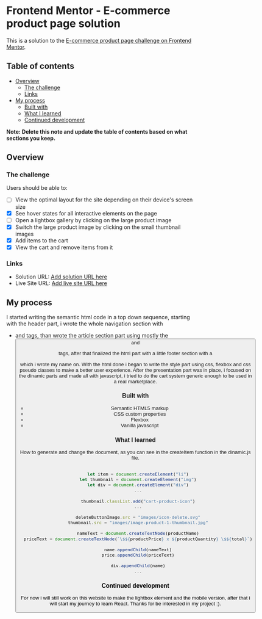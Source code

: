 # Frontend Mentor - E-commerce product page solution

This is a solution to the [E-commerce product page challenge on Frontend Mentor](https://www.frontendmentor.io/challenges/ecommerce-product-page-UPsZ9MJp6).

## Table of contents

- [Overview](#overview)
  - [The challenge](#the-challenge)
  - [Links](#links)
- [My process](#my-process)
  - [Built with](#built-with)
  - [What I learned](#what-i-learned)
  - [Continued development](#continued-development)

**Note: Delete this note and update the table of contents based on what sections you keep.**

## Overview

### The challenge

Users should be able to:

- [ ] View the optimal layout for the site depending on their device's screen size
- [x] See hover states for all interactive elements on the page
- [ ] Open a lightbox gallery by clicking on the large product image
- [x] Switch the large product image by clicking on the small thumbnail images
- [x] Add items to the cart
- [x] View the cart and remove items from it

### Links

- Solution URL: [Add solution URL here](https://your-solution-url.com)
- Live Site URL: [Add live site URL here](https://your-live-site-url.com)

## My process

I started writing the semantic html code in a top down sequence, starting with the header part, i wrote the whole navigation section with <nav> <ul> <li> and <a> tags, than wrote the article section part using mostly the <div> <img> <button> and <p> tags, after that finalized the html part with a little footer section with a <p> which i wrote my name on. With the html done i began to write the style part using css, flexbox and css pseudo classes to make a better user experience.
After the presentation part was in place, i focused on the dinamic parts and made all with javascript, i tried to do the cart system generic enough to be used in a real marketplace.

### Built with

- Semantic HTML5 markup
- CSS custom properties
- Flexbox
- Vanilla javascript

### What I learned

How to generate and change the document, as you can see in the createItem function in the dinamic.js file.
```javascript

  let item = document.createElement("li")
  let thumbnail = document.createElement("img")
  let div = document.createElement("div")
  ...
    
  thumbnail.classList.add("cart-product-icon")
  ...
    
  deleteButtonImage.src = "images/icon-delete.svg"
  thumbnail.src = "images/image-product-1-thumbnail.jpg"
    
  nameText = document.createTextNode(productName)
  priceText = document.createTextNode(`\$${productPrice} x ${productQuantity} \$${total}`)
    
  name.appendChild(nameText)
  price.appendChild(priceText)
    
  div.appendChild(name)
  ...
```

### Continued development

For now i will still work on this website to make the lightbox element and the mobile version, after that i will start my journey to learn React. Thanks for be interested in my project :).

